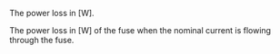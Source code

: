 The power loss in [W].


<!-- comment -->


The power loss in [W] of the fuse when the nominal current is flowing through the fuse.
